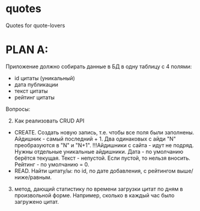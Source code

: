 # quotes
Quotes for quote-lovers


# PLAN A:

Приложение должно собирать данные в БД в одну таблицу с 4 полями:
- id цитаты (уникальный)
- дата публикации
- текст цитаты
- рейтинг цитаты


Вопросы:

2) Как реализовать CRUD API
- CREATE. Создать новую запись, т.е. чтобы все поля были заполнены.
Айдишник - самый последний + 1.
Два одинаковых с айди "N" преобразуются в "N" и "N+1".
!!!Айдишники с сайта - идут не подряд.
Нужны отдельные уникальные айдишники.
Дата - по умолчанию берётся текущая.
Текст - непустой. Если пустой, то нельзя вносить.
Рейтинг - по умолчанию = 0.
- READ. Найти цитату/ы:
 по id, по дате добавления, с рейтингом выше/ниже/равным.

3) метод, дающий статистику по времени загрузки цитат по дням в произвольной форме.
Например, сколько в каждый час было загружено цитат.